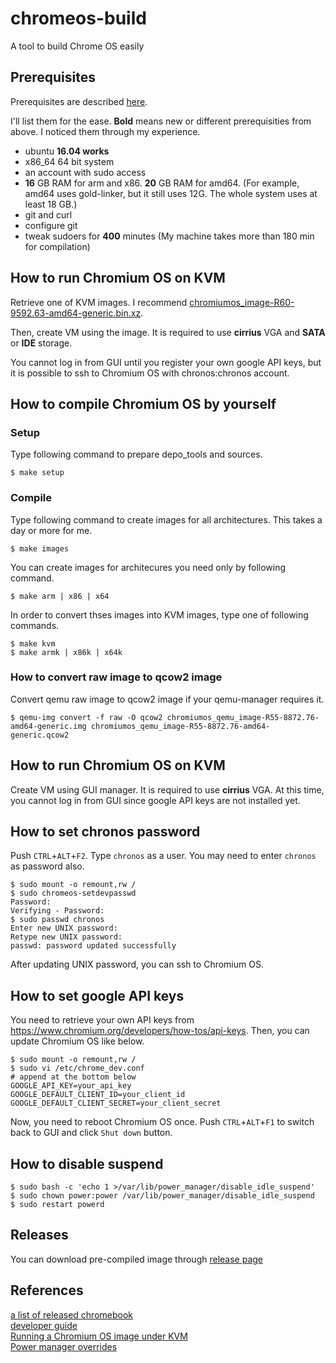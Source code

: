 # chromeos-build
A tool to build Chrome OS easily

## Prerequisites
Prerequisites are described [here](https://www.chromium.org/chromium-os/developer-guide).

I'll list them for the ease.  **Bold** means new or different prerequisities from above.  I noticed them through my experience.

- ubuntu **16.04 works**
- x86_64 64 bit system
- an account with sudo access
- **16** GB RAM for arm and x86.  **20** GB RAM for amd64.  (For example, amd64 uses gold-linker, but it still uses 12G.  The whole system uses at least 18 GB.)
- git and curl
- configure git
- tweak sudoers for **400** minutes (My machine takes more than 180 min for compilation)

## How to run Chromium OS on KVM

Retrieve one of KVM images.  I recommend [chromiumos_image-R60-9592.63-amd64-generic.bin.xz](https://github.com/jam7/chromeos-build/releases/download/R60/chromiumos_image-R60-9592.63-amd64-generic.bin.xz).

Then, create VM using the image.  It is required to use **cirrius** VGA and **SATA** or **IDE** storage.

You cannot log in from GUI until you register your own google API keys, but it is possible to ssh to Chromium OS with chronos:chronos account.

## How to compile Chromium OS by yourself

### Setup
Type following command to prepare depo_tools and sources.

```
$ make setup
```

### Compile
Type following command to create images for all architectures.  This takes a day or more for me.

```
$ make images
```

You can create images for architecures you need only by following command.

```
$ make arm | x86 | x64
```

In order to convert thses images into KVM images, type one of following commands.

```
$ make kvm
$ make armk | x86k | x64k
```

### How to convert raw image to qcow2 image

Convert qemu raw image to qcow2 image if your qemu-manager requires it.

```
$ qemu-img convert -f raw -O qcow2 chromiumos_qemu_image-R55-8872.76-amd64-generic.img chromiumos_qemu_image-R55-8872.76-amd64-generic.qcow2
```

## How to run Chromium OS on KVM

Create VM using GUI manager.  It is required to use **cirrius** VGA.  At this time, you cannot log in from GUI since google API keys are not installed yet.

## How to set chronos password

Push `CTRL`+`ALT`+`F2`.  Type `chronos` as a user.  You may need to enter `chronos` as password also.

```
$ sudo mount -o remount,rw /
$ sudo chromeos-setdevpasswd
Password:
Verifying - Password:
$ sudo passwd chronos
Enter new UNIX password:
Retype new UNIX password:
passwd: password updated successfully
```

After updating UNIX password, you can ssh to Chromium OS.

## How to set google API keys

You need to retrieve your own API keys from https://www.chromium.org/developers/how-tos/api-keys.  Then, you can update Chromium OS like below.

```
$ sudo mount -o remount,rw /
$ sudo vi /etc/chrome_dev.conf
# append at the bottom below
GOOGLE_API_KEY=your_api_key
GOOGLE_DEFAULT_CLIENT_ID=your_client_id
GOOGLE_DEFAULT_CLIENT_SECRET=your_client_secret
```

Now, you need to reboot Chromium OS once.  Push `CTRL`+`ALT`+`F1` to switch back to GUI and click `Shut down` button.

## How to disable suspend

```
$ sudo bash -c 'echo 1 >/var/lib/power_manager/disable_idle_suspend'
$ sudo chown power:power /var/lib/power_manager/disable_idle_suspend
$ sudo restart powerd
```

## Releases
You can download pre-compiled image through [release page](https://github.com/jam7/chromeos-build/releases)

## References
[a list of released chromebook](https://www.chromium.org/chromium-os/developer-information-for-chrome-os-devices)  
[developer guide](https://www.chromium.org/chromium-os/developer-guide)  
[Running a Chromium OS image under KVM](https://www.chromium.org/chromium-os/how-tos-and-troubleshooting/running-chromeos-image-under-virtual-machines)  
[Power manager overrides](https://github.com/dnschneid/crouton/wiki/Power-manager-overrides)  

